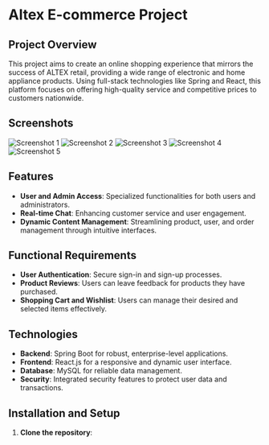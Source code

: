# Altex E-commerce Project

## Project Overview
This project aims to create an online shopping experience that mirrors the success of ALTEX retail, providing a wide range of electronic and home appliance products. Using full-stack technologies like Spring and React, this platform focuses on offering high-quality service and competitive prices to customers nationwide.

## Screenshots
![Screenshot 1](Screenshot_2025-02-16_083055.png)
![Screenshot 2](Screenshot_2025-02-16_083102.png)
![Screenshot 3](Screenshot_2025-02-16_083111.png)
![Screenshot 4](Screenshot_2025-02-16_083118.png)
![Screenshot 5](Screenshot_2025-02-16_083130.png) 

## Features
- **User and Admin Access**: Specialized functionalities for both users and administrators.
- **Real-time Chat**: Enhancing customer service and user engagement.
- **Dynamic Content Management**: Streamlining product, user, and order management through intuitive interfaces.

## Functional Requirements
- **User Authentication**: Secure sign-in and sign-up processes.
- **Product Reviews**: Users can leave feedback for products they have purchased.
- **Shopping Cart and Wishlist**: Users can manage their desired and selected items effectively.

## Technologies
- **Backend**: Spring Boot for robust, enterprise-level applications.
- **Frontend**: React.js for a responsive and dynamic user interface.
- **Database**: MySQL for reliable data management.
- **Security**: Integrated security features to protect user data and transactions.

## Installation and Setup
1. **Clone the repository**:
